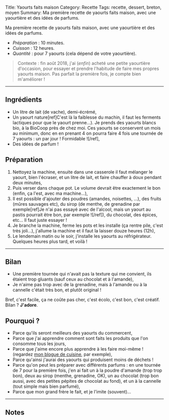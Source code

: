 Title: Yaourts faits maison
Category: Recette
Tags: recette, dessert, breton, moyen
Summary: Ma première recette de yaourts faits maison, avec une yaourtière et des idées de parfums.

Ma première recette de yaourts faits maison, avec une yaourtière et des idées de parfums.

- *Préparation* : 10 minutes.
- *Cuisson* : 12 heures.
- *Quantité* : pour 7 yaourts (cela dépend de votre yaourtière).

> Contexte : fin août 2018, j'ai (*enfin*) acheté une petite yaourtière d'occasion, pour essayer et prendre l'habitude de faire mes propres yaourts maison. Pas parfait la première fois, je compte bien m'améliorer !

---

## Ingrédients
- Un litre de lait (de vache), demi-écrémé,
- Un yaourt nature[ref]C'est là la faiblesse du machin, il faut les ferments lactiques pour que le yaourt prenne…). Je prends des yaourts blancs bio, à la BioCoop près de chez moi. Ces yaourts se conservent un mois au minimum, donc en en prenant 4 on pourra faire 4 fois une tournée de 7 yaourts : un par jour ! Formidable ![/ref],
- Des idées de parfum !

## Préparation
1. Nettoyez la machine, ensuite dans une casserole il faut mélanger le yaourt, bien l'écraser, et un litre de lait, et faire chauffer à doux pendant deux minutes,
2. Puis verser dans chaque pot. Le volume devrait être exactement le bon (enfin, ça l'est, avec ma machine…),
3. Il est possible d'ajouter des poudres (amandes, noisettes, …), des fruits (mûres sauvages etc), du sirop (de menthe, de grenadine par exemple[ref]Je n'ai pas essayé avec de l'alcool, mais un yaourt au pastis pourrait être bon, par exemple ![/ref]), du chocolat, des épices, etc… Il faut juste essayer !
4. Je branche la machine, ferme les pots et les installe (ça rentre pile, c'est très joli…), j'allume la machine et il faut la laisser douze heures (12h),
5. Le lendemain matin ou le soir, j'installe les yaourts au réfrigérateur. Quelques heures plus tard, et voilà !

---

## Bilan

- Une première tournée qui n'avait pas la texture qui me convient, ils étaient trop gluants (sauf ceux au chocolat et à l'amande),
- Je n'aime pas trop avec de la grenadine, mais à l'amande ou à la cannelle c'était très bon, et plutôt original !

Bref, c'est facile, ça ne coûte pas cher, c'est écolo, c'est bon, c'est créatif. Bilan ? **J'adore**.

## Pourquoi ?

- Parce qu'ils seront meilleurs des yaourts du commercent,
- Parce que j'ai apprendre comment sont faits les produits que l'on consomme tous les jours,
- Parce que j'aime encore plus apprendre à les faire moi-même ! (regardez [mon blogue de cuisine](https://perso.crans.org/besson/cuisine/), par exemple),
- Parce qu'ainsi j'aurai des yaourts qui produisent moins de déchets !
- Parce qu'on peut les préparer avec différents parfums : en une tournée de 7 pour la première fois, j'en ai fait un à la poudre d'amande (trop trop bon), deux au sirop (menthe, grenadine, OK), un au chocolat (trop bon aussi, avec des petites pépites de chocolat au fond), et un à la cannelle (tout simple mais bien parfumé),
- Parce que mon grand frère le fait, et je l'imite (souvent)…

---

## Notes
